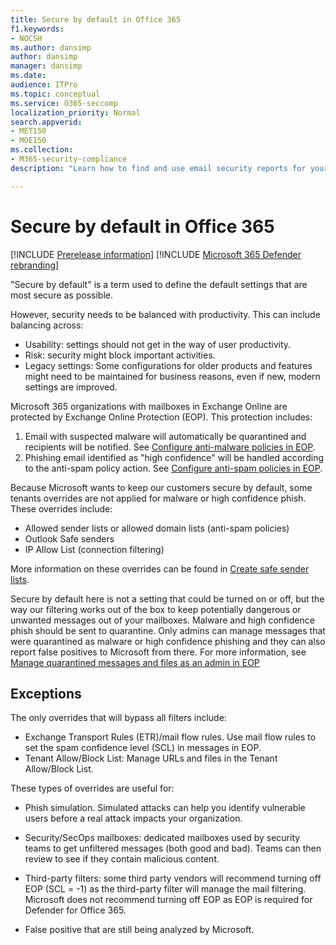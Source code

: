 ```yaml
---
title: Secure by default in Office 365
f1.keywords:
- NOCSH
ms.author: dansimp
author: dansimp
manager: dansimp
ms.date:
audience: ITPro
ms.topic: conceptual
ms.service: O365-seccomp
localization_priority: Normal
search.appverid:
- MET150
- MOE150
ms.collection:
- M365-security-compliance
description: "Learn how to find and use email security reports for your organization. Email security reports are available in the Security & Compliance Center."

---
```


# Secure by default in Office 365

[!INCLUDE [Prerelease information](../includes/prerelease.md)]
[!INCLUDE [Microsoft 365 Defender rebranding](../includes/microsoft-defender-for-office.md)]

"Secure by default" is a term used to define the default settings that are most secure as possible. 

However, security needs to be balanced with productivity. This can include balancing across:
- Usability: settings should not get in the way of user productivity.
- Risk: security might block important activities.
- Legacy settings: Some configurations for older products and features might need to be maintained for business reasons, even if new, modern settings are improved. 

Microsoft 365 organizations with mailboxes in Exchange Online are protected by Exchange Online Protection (EOP). This  protection includes:
1. Email with suspected malware will automatically be quarantined and recipients will be notified. See [Configure anti-malware policies in EOP](https://docs.microsoft.com/microsoft-365/security/office-365-security/configure-anti-malware-policies?view=o365-worldwide).
1. Phishing email identified as "high confidence" will be handled according to the anti-spam policy action. See [Configure anti-spam policies in EOP](https://docs.microsoft.com/microsoft-365/security/office-365-security/configure-your-spam-filter-policies?view=o365-worldwide).

Because Microsoft wants to keep our customers secure by default, some tenants overrides are not applied for malware or high confidence phish. These overrides include:
- Allowed sender lists or allowed domain lists (anti-spam policies)
- Outlook Safe senders
- IP Allow List (connection filtering)

More information on these overrides can be found in [Create safe sender lists](https://docs.microsoft.com/microsoft-365/security/office-365-security/create-safe-sender-lists-in-office-365).

Secure by default here is not a setting that could be turned on or off, but the way our filtering works out of the box to keep potentially dangerous or unwanted messages out of your mailboxes. Malware and high confidence phish should be sent to quarantine. Only admins can manage messages that were quarantined as malware or high confidence phishing and they can also report false positives to Microsoft from there. For more information, see [Manage quarantined messages and files as an admin in EOP](manage-quarantined-messages-and-files.md)

## Exceptions
The only overrides that will bypass all filters include:
- Exchange Transport Rules (ETR)/mail flow rules.  Use mail flow rules to set the spam confidence level (SCL) in messages in EOP.
- Tenant Allow/Block List: Manage URLs and files in the Tenant Allow/Block List.


These types of overrides are useful for:
- Phish simulation. Simulated attacks can help you identify vulnerable users before a real attack impacts your organization.

- Security/SecOps mailboxes: dedicated mailboxes used by security teams to get unfiltered messages (both good and bad). Teams can then review to see if they contain malicious content.
- Third-party filters: some third party vendors will recommend turning off EOP (SCL = -1) as the third-party filter will manage the mail filtering.  Microsoft does not recommend turning off EOP as EOP is required for Defender for Office 365. 
- False positive that are still being analyzed by Microsoft.
